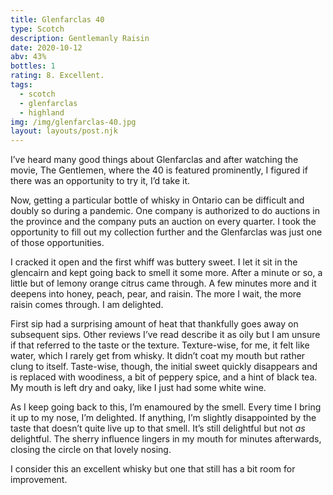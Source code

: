 ```yaml
---
title: Glenfarclas 40
type: Scotch
description: Gentlemanly Raisin 
date: 2020-10-12
abv: 43%
bottles: 1
rating: 8. Excellent.
tags:
  - scotch
  - glenfarclas
  - highland
img: /img/glenfarclas-40.jpg
layout: layouts/post.njk
---
```

I’ve heard many good things about Glenfarclas and after watching the movie, The Gentlemen, where the 40 is featured prominently, I figured if there was an opportunity to try it, I’d take it. 

Now, getting a particular bottle of whisky in Ontario can be difficult and doubly so during a pandemic. One company is authorized to do auctions in the province and the company puts an auction on every quarter. I took the opportunity to fill out my collection further and the Glenfarclas was just one of those opportunities. 

I cracked it open and the first whiff was buttery sweet. I let it sit in the glencairn and kept going back to smell it some more. After a minute or so, a little but of lemony orange citrus came through. A few minutes more and it deepens into honey, peach, pear, and raisin. The more I wait, the more raisin comes through. I am delighted. 

First sip had a surprising amount of heat that thankfully goes away on subsequent sips. Other reviews I’ve read describe it as oily but I am unsure if that referred to the taste or the texture. Texture-wise, for me, it felt like water, which I rarely get from whisky. It didn’t coat my mouth but rather clung to itself. Taste-wise, though, the initial sweet quickly disappears and is replaced with woodiness, a bit of peppery spice, and a hint of black tea. My mouth is left dry and oaky, like I just had some white wine. 

As I keep going back to this, I’m enamoured by the smell. Every time I bring it up to my nose, I’m delighted. If anything, I’m slightly disappointed by the taste that doesn’t quite live up to that smell. It’s still delightful but not _as_ delightful. The sherry influence lingers in my mouth for minutes afterwards, closing the circle on that lovely nosing. 

I consider this an excellent whisky but one that still has a bit room for improvement. 
